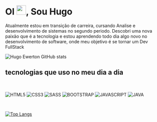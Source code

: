 <h1 align="left">OI <img src="https://raw.githubusercontent.com/kaueMarques/kaueMarques/master/hi.gif" height="30px">, Sou Hugo </h1>

Atualmente estou em transição de carreira, cursando Analise e desenvolvimento de sistemas no segundo periodo. Descobri uma nova paixão que é a tecnologia e estou aprendendo todo dia algo novo no desenvolvimento de software, onde meu objetivo é se tornar um Dev FullStack

![Hugo Ewerton GitHub stats](https://github-readme-stats.vercel.app/api?username=Hugoepsilva&show_icons=true&theme=radical) 

## tecnologias que uso no meu dia a dia

<br/><div style="display: inline_block">
  <img align="center" alt="HTML5" src="https://img.shields.io/badge/HTML5-E34F26?style=for-the-badge&logo=html5&logoColor=white"/>
  <img align="center" alt="CSS3" src="https://img.shields.io/badge/CSS3-1572B6?style=for-the-badge&logo=css3&logoColor=white"/>
  <img align="center" alt="SASS" src="https://img.shields.io/badge/Sass-CC6699?style=for-the-badge&logo=sass&logoColor=white"/>
  <img align="center" alt="BOOTSTRAP" src="https://img.shields.io/badge/Bootstrap-563D7C?style=for-the-badge&logo=bootstrap&logoColor=white"/>
  <img align="center" alt="JAVASCRIPT" src="https://img.shields.io/badge/JavaScript-F7DF1E?style=for-the-badge&logo=javascript&logoColor=black"/>
  <img align="center" alt="JAVA" src="https://img.shields.io/badge/Java-ED8B00?style=for-the-badge&logo=openjdk&logoColor=white"/>
</div><br/>

[![Top Langs](https://github-readme-stats.vercel.app/api/top-langs/?username=Hugoepsilva&layout=compact)](https://github.com/anuraghazra/github-readme-stats)



